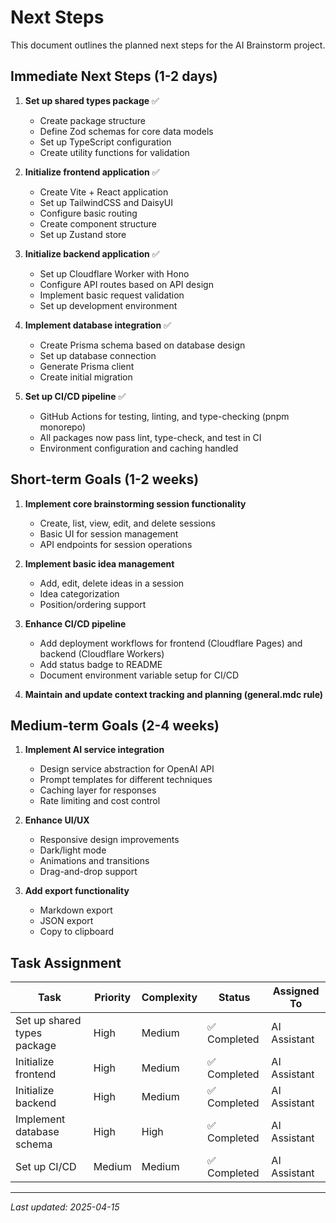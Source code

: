 # Next Steps

This document outlines the planned next steps for the AI Brainstorm project.

## Immediate Next Steps (1-2 days)

1. **Set up shared types package** ✅

   - Create package structure
   - Define Zod schemas for core data models
   - Set up TypeScript configuration
   - Create utility functions for validation

2. **Initialize frontend application** ✅

   - Create Vite + React application
   - Set up TailwindCSS and DaisyUI
   - Configure basic routing
   - Create component structure
   - Set up Zustand store

3. **Initialize backend application** ✅

   - Set up Cloudflare Worker with Hono
   - Configure API routes based on API design
   - Implement basic request validation
   - Set up development environment

4. **Implement database integration** ✅

   - Create Prisma schema based on database design
   - Set up database connection
   - Generate Prisma client
   - Create initial migration

5. **Set up CI/CD pipeline** ✅
   - GitHub Actions for testing, linting, and type-checking (pnpm monorepo)
   - All packages now pass lint, type-check, and test in CI
   - Environment configuration and caching handled

## Short-term Goals (1-2 weeks)

1. **Implement core brainstorming session functionality**

   - Create, list, view, edit, and delete sessions
   - Basic UI for session management
   - API endpoints for session operations

2. **Implement basic idea management**

   - Add, edit, delete ideas in a session
   - Idea categorization
   - Position/ordering support

3. **Enhance CI/CD pipeline**

   - Add deployment workflows for frontend (Cloudflare Pages) and backend (Cloudflare Workers)
   - Add status badge to README
   - Document environment variable setup for CI/CD

4. **Maintain and update context tracking and planning (general.mdc rule)**

## Medium-term Goals (2-4 weeks)

1. **Implement AI service integration**

   - Design service abstraction for OpenAI API
   - Prompt templates for different techniques
   - Caching layer for responses
   - Rate limiting and cost control

2. **Enhance UI/UX**

   - Responsive design improvements
   - Dark/light mode
   - Animations and transitions
   - Drag-and-drop support

3. **Add export functionality**
   - Markdown export
   - JSON export
   - Copy to clipboard

## Task Assignment

| Task                        | Priority | Complexity | Status       | Assigned To  |
| --------------------------- | -------- | ---------- | ------------ | ------------ |
| Set up shared types package | High     | Medium     | ✅ Completed | AI Assistant |
| Initialize frontend         | High     | Medium     | ✅ Completed | AI Assistant |
| Initialize backend          | High     | Medium     | ✅ Completed | AI Assistant |
| Implement database schema   | High     | High       | ✅ Completed | AI Assistant |
| Set up CI/CD                | Medium   | Medium     | ✅ Completed | AI Assistant |

---

_Last updated: 2025-04-15_
